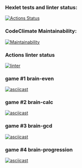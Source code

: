 ### Hexlet tests and linter status:
[![Actions Status](https://github.com/nidges/backend-project-lvl1/workflows/hexlet-check/badge.svg?branch=)](https://github.com/nidges/backend-project-lvl1/actions?query=branch:)

### CodeClimate Maintainability:
[![Maintainability](https://api.codeclimate.com/v1/badges/70f28cf06c690228a521/maintainability)](https://codeclimate.com/github/nidges/backend-project-lvl1/maintainability)

### Actions linter status
[![linter](https://github.com/nidges/backend-project-lvl1/actions/workflows/linter-workflow.yml/badge.svg)](https://github.com/nidges/backend-project-lvl1/actions/workflows/linter-workflow.yml)

### game #1 brain-even
[![asciicast](https://asciinema.org/a/8JXQgjU1YPgyqgLd1jly4orUL.svg)](https://asciinema.org/a/8JXQgjU1YPgyqgLd1jly4orUL)

### game #2 brain-calc
[![asciicast](https://asciinema.org/a/ao3w0UtdMVJplOa7RgKGiRbDC.svg)](https://asciinema.org/a/ao3w0UtdMVJplOa7RgKGiRbDC)

### game #3 brain-gcd
[![asciicast](https://asciinema.org/a/s5a1YHbYdocAptCutpKhk90kD.svg)](https://asciinema.org/a/s5a1YHbYdocAptCutpKhk90kD)

### game #4 brain-progression
[![asciicast](https://asciinema.org/a/aOkSBhAy6rDTl8C2AuAi5xW2X.svg)](https://asciinema.org/a/aOkSBhAy6rDTl8C2AuAi5xW2X)
